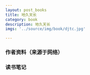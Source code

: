 ```yaml
---
layout: post_books
title: 地久天长
category: book
description: 地久天长
imgs: '../source/img/book/djtc.jpg'

---
```

### 作者资料（来源于网络）


### 读书笔记
 